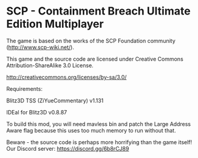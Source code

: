 # SCP - Containment Breach Ultimate Edition Multiplayer
The game is based on the works of the SCP Foundation community (http://www.scp-wiki.net/).

This game and the source code are licensed under Creative Commons Attribution-ShareAlike 3.0 License.

http://creativecommons.org/licenses/by-sa/3.0/


Requirements:

Blitz3D TSS (ZiYueCommentary) v1.131

IDEal for Blitz3D v0.8.87 

To build this mod, you will need mavless bin and patch the Large Address Aware flag because this uses too much memory to run without that.


Beware - the source code is perhaps more horrifying than the game itself!
Our Discord server: https://discord.gg/6b8rCJ89
